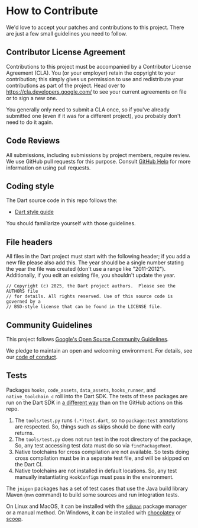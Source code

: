# How to Contribute

We'd love to accept your patches and contributions to this project. There are
just a few small guidelines you need to follow.

## Contributor License Agreement

Contributions to this project must be accompanied by a Contributor License
Agreement (CLA). You (or your employer) retain the copyright to your
contribution; this simply gives us permission to use and redistribute your
contributions as part of the project. Head over to
<https://cla.developers.google.com/> to see your current agreements on file or
to sign a new one.

You generally only need to submit a CLA once, so if you've already submitted one
(even if it was for a different project), you probably don't need to do it
again.

## Code Reviews

All submissions, including submissions by project members, require review. We
use GitHub pull requests for this purpose. Consult
[GitHub Help](https://help.github.com/articles/about-pull-requests/) for more
information on using pull requests.

## Coding style

The Dart source code in this repo follows the:

  * [Dart style guide](https://dart.dev/guides/language/effective-dart/style)

You should familiarize yourself with those guidelines.

## File headers

All files in the Dart project must start with the following header; if you add a
new file please also add this. The year should be a single number stating the
year the file was created (don't use a range like "2011-2012"). Additionally, if
you edit an existing file, you shouldn't update the year.

    // Copyright (c) 2025, the Dart project authors.  Please see the AUTHORS file
    // for details. All rights reserved. Use of this source code is governed by a
    // BSD-style license that can be found in the LICENSE file.

## Community Guidelines

This project follows
[Google's Open Source Community Guidelines](https://opensource.google/conduct/).

We pledge to maintain an open and welcoming environment. For details, see our
[code of conduct](https://dart.dev/code-of-conduct).

## Tests

Packages `hooks`, `code_assets`, `data_assets`, `hooks_runner`, and
`native_toolchain_c` roll into the Dart SDK. The tests of these packages are run
on the Dart SDK in [a different
way](https://github.com/dart-lang/sdk/issues/56574) than on the GitHub actions
on this repo.

1. The `tools/test.py` runs `(.*)test.dart`, so no `package:test` annotations
   are respected. So, things such as skips should be done with early returns.
2. The `tools/test.py` does not run test in the root directory of the package,
   So, any test accessing test data must do so via `findPackageRoot`.
3. Native toolchains for cross compilation are not available. So tests doing
   cross compilation must be in a separate test file, and will be skipped on
   the Dart CI.
4. Native toolchains are not installed in default locations. So, any test
   manually instantiating `HookConfig`s must pass in the environment.

The `jnigen` packages has a set of test cases that use the Java build library 
Maven (`mvn` command) to build some sources and run integration tests. 

On Linux and MacOS, it can be installed with the [`sdkman`](https://sdkman.io/)
 package manager or a manual method. On Windows, it can be installed with 
[chocolatey](https://community.chocolatey.org/packages/maven) or 
[scoop](https://scoop.sh/#/apps?q=maven).
